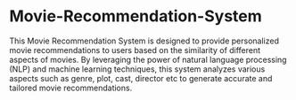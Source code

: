 # Movie-Recommendation-System

This Movie Recommendation System is designed to provide personalized movie recommendations to users based on the similarity of different aspects of movies. By leveraging the power of natural language processing (NLP) and machine learning techniques, this system analyzes various aspects such as genre, plot, cast, director etc to generate accurate and tailored movie recommendations.
